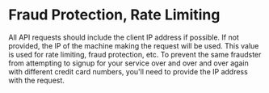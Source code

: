 # Fraud Protection, Rate Limiting

All API requests should include the client IP address if possible. If not
provided, the IP of the machine making the request will be used. This value is
used for rate limiting, fraud protection, etc. To prevent the same fraudster
from attempting to signup for your service over and over and over again with
different credit card numbers, you'll need to provide the IP address with the
request.
